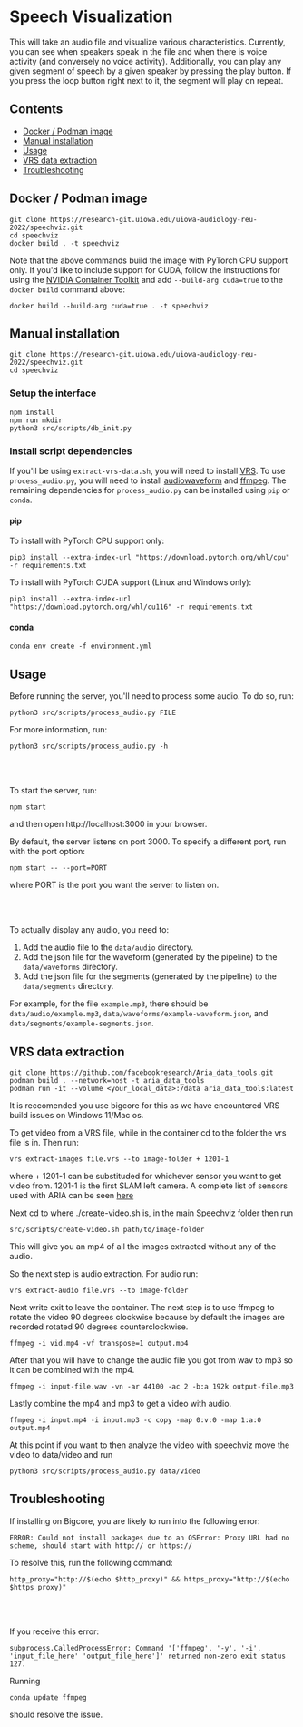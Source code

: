 # Speech Visualization

This will take an audio file and visualize various characteristics. Currently, you can see when speakers speak in the file and when there is voice activity (and conversely no voice activity). Additionally, you can play any given segment of speech by a given speaker by pressing the play button. If you press the loop button right next to it, the segment will play on repeat.

## Contents

- [Docker / Podman image](#docker-podman-image)
- [Manual installation](#manual-installation)
- [Usage](#usage)
- [VRS data extraction](#vrs-data-extraction)
- [Troubleshooting](#troubleshooting)

## Docker / Podman image

    git clone https://research-git.uiowa.edu/uiowa-audiology-reu-2022/speechviz.git
    cd speechviz
    docker build . -t speechviz

Note that the above commands build the image with PyTorch CPU support only.
If you'd like to include support for CUDA, follow the instructions for using the
[NVIDIA Container Toolkit](https://docs.nvidia.com/datacenter/cloud-native/container-toolkit/overview.html)
and add `--build-arg cuda=true` to the `docker build` command above:

    docker build --build-arg cuda=true . -t speechviz

## Manual installation

    git clone https://research-git.uiowa.edu/uiowa-audiology-reu-2022/speechviz.git
    cd speechviz

### Setup the interface

    npm install
    npm run mkdir
    python3 src/scripts/db_init.py

### Install script dependencies

If you'll be using `extract-vrs-data.sh`, you will need to install [VRS](https://github.com/facebookresearch/vrs).
To use `process_audio.py`, you will need to install [audiowaveform](https://github.com/bbc/audiowaveform)
and [ffmpeg](https://ffmpeg.org/). The remaining dependencies for `process_audio.py` can be installed using `pip` or `conda`.

#### pip

To install with PyTorch CPU support only:

    pip3 install --extra-index-url "https://download.pytorch.org/whl/cpu" -r requirements.txt


To install with PyTorch CUDA support (Linux and Windows only):

    pip3 install --extra-index-url "https://download.pytorch.org/whl/cu116" -r requirements.txt

#### conda

    conda env create -f environment.yml

## Usage

Before running the server, you'll need to process some audio. To do so, run:

    python3 src/scripts/process_audio.py FILE

For more information, run:

    python3 src/scripts/process_audio.py -h

<br><br>

To start the server, run:

    npm start

and then open http://localhost:3000 in your browser.

By default, the server listens on port 3000. To specify a different port, run with the port option:

    npm start -- --port=PORT

where PORT is the port you want the server to listen on.

<br><br>

To actually display any audio, you need to:
1. Add the audio file to the `data/audio` directory.
2. Add the json file for the waveform (generated by the pipeline) to the `data/waveforms` directory.
3. Add the json file for the segments (generated by the pipeline) to the `data/segments` directory.

For example, for the file `example.mp3`, there should be `data/audio/example.mp3`, `data/waveforms/example-waveform.json`, and `data/segments/example-segments.json`.

## VRS data extraction

    git clone https://github.com/facebookresearch/Aria_data_tools.git
    podman build . --network=host -t aria_data_tools
    podman run -it --volume <your_local_data>:/data aria_data_tools:latest

It is reccomended you use bigcore for this as we have encountered VRS build issues on Windows 11/Mac os.

To get video from a VRS file, while in the container cd to the folder the vrs file is in. Then run:

    vrs extract-images file.vrs --to image-folder + 1201-1

where + 1201-1 can be substituded for whichever sensor you want to get video from. 1201-1 is the first SLAM left camera. A complete list of sensors used with ARIA can be seen [here](https://facebookresearch.github.io/Aria_data_tools/docs/sensors-measurements/#naming-conventions-for-all-tools)

Next cd to where ./create-video.sh is, in the main Speechviz folder then run

    src/scripts/create-video.sh path/to/image-folder

This will give you an mp4 of all the images extracted without any of the audio.

So the next step is audio extraction. For audio run:

    vrs extract-audio file.vrs --to image-folder

Next write exit to leave the container. The next step is to use ffmpeg to rotate the video 90 degrees clockwise because by default the images are recorded rotated 90 degrees counterclockwise.

    ffmpeg -i vid.mp4 -vf transpose=1 output.mp4

After that you will have to change the audio file you got from wav to mp3 so it can be combined with the mp4.

    ffmpeg -i input-file.wav -vn -ar 44100 -ac 2 -b:a 192k output-file.mp3

Lastly combine the mp4 and mp3 to get a video with audio.

    ffmpeg -i input.mp4 -i input.mp3 -c copy -map 0:v:0 -map 1:a:0 output.mp4

At this point if you want to then analyze the video with speechviz move the video to data/video and run

    python3 src/scripts/process_audio.py data/video

## Troubleshooting

If installing on Bigcore, you are likely to run into the following error:

    ERROR: Could not install packages due to an OSError: Proxy URL had no scheme, should start with http:// or https://

To resolve this, run the following command:

    http_proxy="http://$(echo $http_proxy)" && https_proxy="http://$(echo $https_proxy)"

<br><br>

If you receive this error:

    subprocess.CalledProcessError: Command '['ffmpeg', '-y', '-i', 'input_file_here' 'output_file_here']' returned non-zero exit status 127.

Running

    conda update ffmpeg

should resolve the issue.
